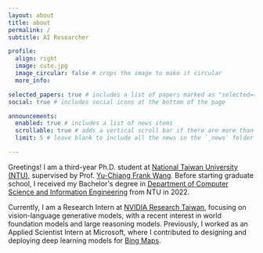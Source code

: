 ```yaml
---
layout: about
title: about
permalink: /
subtitle: AI Researcher

profile:
  align: right
  image: cute.jpg
  image_circular: false # crops the image to make it circular
  more_info:

selected_papers: true # includes a list of papers marked as "selected={true}"
social: true # includes social icons at the bottom of the page

announcements:
  enabled: true # includes a list of news items
  scrollable: true # adds a vertical scroll bar if there are more than 3 news items
  limit: 5 # leave blank to include all the news in the `_news` folder

---
```

<!-- Write your biography here. Tell the world about yourself. Link to your favorite [subreddit](http://reddit.com). You can put a picture in, too. The code is already in, just name your picture `prof_pic.jpg` and put it in the `img/` folder.

Put your address / P.O. box / other info right below your picture. You can also disable any of these elements by editing `profile` property of the YAML header of your `_pages/about.md`. Edit `_bibliography/papers.bib` and Jekyll will render your [publications page](/al-folio/publications/) automatically.

Link to your social media connections, too. This theme is set up to use [Font Awesome icons](https://fontawesome.com/) and [Academicons](https://jpswalsh.github.io/academicons/), like the ones below. Add your Facebook, Twitter, LinkedIn, Google Scholar, or just disable all of them. -->

Greetings! I am a third-year Ph.D. student at [National Taiwan University (NTU)](https://www.ntu.edu.tw/english/), supervised by Prof. [Yu-Chiang Frank Wang](https://vllab.ee.ntu.edu.tw/ycwang.html). Before starting graduate school, I received my Bachelor's degree in [Department of Computer Science and Information Engineering](https://www.csie.ntu.edu.tw//?locale=en) from NTU in 2022.

Currently, I am a Research Intern at [NVIDIA Research Taiwan](https://research.nvidia.com/labs/twn/), focusing on vision-language generative models, with a recent interest in world foundation models and large reasoning models. Previously, I worked as an Applied Scientist Intern at Microsoft, where I contributed to designing and deploying deep learning models for [Bing Maps](https://www.bing.com/maps).
